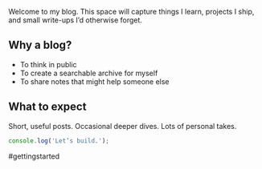 Welcome to my blog. This space will capture things I learn, projects I ship, and small write-ups I’d otherwise forget.

## Why a blog?

- To think in public
- To create a searchable archive for myself
- To share notes that might help someone else

## What to expect

Short, useful posts. Occasional deeper dives. Lots of personal takes.

```js
console.log('Let’s build.');
``` 

#gettingstarted